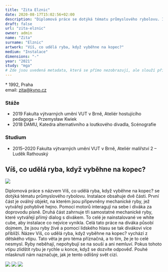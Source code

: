 ```yaml
---
title: "Zita Elznic"
date: 2020-08-17T15:02:56+02:00
description: "Diplomová práce se dotýká tématu průmyslového rybolovu. Instalace obsahuje dvě části."
draft: false
url: "zita-elznic"
owner: admin
name: "Zita"
surname: "Elznic"
artwork: "Víš, co udělá ryba, když vyběhne na kopec?"
medium: "Instalace"
dimensions: "-"
year: "2021"
study: "mga"
# Zde jsou uvedená metadata, která se přímo nezobrazují, ale slouží při generování webu - tagů pro Facebook a Twitter, atd.
---
```


\* 1992, Praha  
email: zita@kyno.cz
 
### Stáže
* 2019 Fakulta výtvarných umění VUT v Brně, Ateliér hostujícího pedagoga – Przemysław Kwiek
* 2018 DAMU, Katedra alternativního a loutkového divadla, Scénografie

### Studium
* 2015–2020 Fakulta výtvarných umění VUT v Brně, Ateliér malířství 2 – Luděk Rathouský

## Víš, co udělá ryba, když vyběhne na kopec?

![](/2021/elznic/1.jpg)

Diplomová práce s názvem Víš, co udělá ryba, když vyběhne na kopec? se dotýká tématu průmyslového rybolovu.
Instalace obsahuje dvě části.
První část je oválný objekt, na kterém jsou připevněny mechanické ryby, jež vytvářejí pohyblivé hejno.
Pomocí motorů interagují na sebe i diváka za doprovodu písně.
Druhá část zahrnuje tři samostatné mechanické ryby, které vytvářejí přímý dialog s divákem.
To celé je nainstalované ve white cube, aby instalace co nejvíce vynikla.
Celá tato práce na diváka působí dojmem, že jsou ryby živé a pomocí lidského hlasu se tak divákovi více přiblíží.
Název Víš, co udělá ryba, když vyběhne na kopec? vychází z dětského vtipu.
Tato věta je pro téma příznačná, a to tím, že je to celé nesmysl.
Ryby neběhají, nepohybují se na souši a ani nemluví.
Pokus tohoto vtipu zlidštit rybu je rychle u konce, když se dozvíte odpověď.
Pouhé mlasknutí nám naznačuje, jak je tento odlišný svět cizí. 

![](/2021/elznic/2.jpg)
![](/2021/elznic/3.jpg)
![](/2021/elznic/4.jpg)
